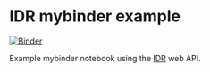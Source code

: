 # IDR mybinder example

[![Binder](https://mybinder.org/badge_logo.svg)](https://mybinder.org/v2/gist/manics/18259caf11ddd188892efce88380bfa5/master)

Example mybinder notebook using the [IDR](https://idr.openmicroscopy.org/about/) web API.